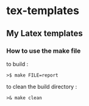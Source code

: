 # tex-templates
## My Latex templates

### How to use the make file

to build : 
```
>$ make FILE=report 
```

to clean the build directory : 

```
>& make clean
```

